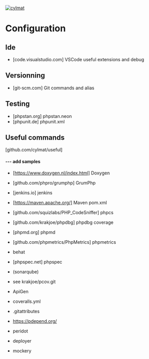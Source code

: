 [![cylmat](https://circleci.com/gh/cylmat/config.svg?style=shield)](https://circleci.com/gh/cylmat/config)

# Configuration

## Ide
* [code.visualstudio.com] VSCode useful extensions and debug

## Versionning
* [git-scm.com] Git commands and alias

## Testing
* [phpstan.org] phpstan.neon
* [phpunit.de] phpunit.xml

## Useful commands
[github.com/cylmat/useful]

#### --- add samples
* [https://www.doxygen.nl/index.html] Doxygen
* [github.com/phpro/grumphp] GrumPhp
* [jenkins.io] jenkins
* [https://maven.apache.org/] Maven pom.xml
* [github.com/squizlabs/PHP_CodeSniffer] phpcs
* [github.com/krakjoe/phpdbg] phpdbg coverage
* [phpmd.org] phpmd
* [github.com/phpmetrics/PhpMetrics] phpmetrics

* behat
* [phpspec.net] phpspec

* (sonarqube)
* see krakjoe/pcov.git
* ApiGen
* coveralls.yml
* .gitattributes
* https://pdepend.org/
* peridot
* deployer
* mockery